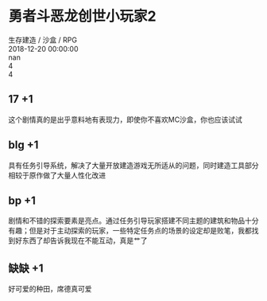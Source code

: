 



# 勇者斗恶龙创世小玩家2
  
生存建造 / 沙盒 / RPG  
2018-12-20 00:00:00  
nan  
4  
4
## 17 +1


这个剧情真的是出乎意料地有表现力，即使你不喜欢MC沙盒，你也应该试试
## blg +1


具有任务引导系统，解决了大量开放建造游戏无所适从的问题，同时建造工具部分相较于原作做了大量人性化改进
## bp +1


剧情和不错的探索要素是亮点。通过任务引导玩家搭建不同主题的建筑和物品十分有趣；但是对于主动探索的玩家，一些特定任务点的场景的设定却是败笔，我都找到好东西了却告诉我现在不能互动，真是艹了
## 缺缺 +1


好可爱的种田，席德真可爱